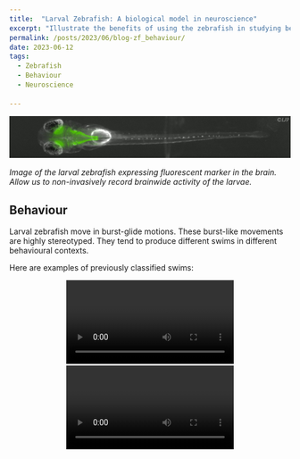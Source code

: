 ```yaml
---
title:  "Larval Zebrafish: A biological model in neuroscience"
excerpt: "Illustrate the benefits of using the zebrafish in studying behaviour and importantly to probe their brains"
permalink: /posts/2023/06/blog-zf_behaviour/
date: 2023-06-12
tags:
  - Zebrafish
  - Behaviour
  - Neuroscience

---
```


<div style="text-align: center;">
  <img src="/images/zf_neuroscience/transparent_brain.jpeg" alt="fish"/>
</div>

*Image of the larval zebrafish expressing fluorescent marker in the brain. Allow us to non-invasively record brainwide activity of the larvae.*


## Behaviour

Larval zebrafish move in burst-glide motions. These burst-like movements are highly stereotyped. They tend to produce different swims in different behavioural contexts. 

Here are examples of previously classified swims:


<div style="text-align: center;">
  <video controls>
    <source src="/videos/zf_neuroscience/all_bouts_titled_0.02.mp4" type="video/mp4">
    Your browser does not support the video tag.
  </video>
</div>


<div style="text-align: center;">
  <video controls>
    <source src="/videos/zf_neuroscience/larval_swim.mp4" type="video/mp4">
    Your browser does not support the video tag.
  </video>
</div>